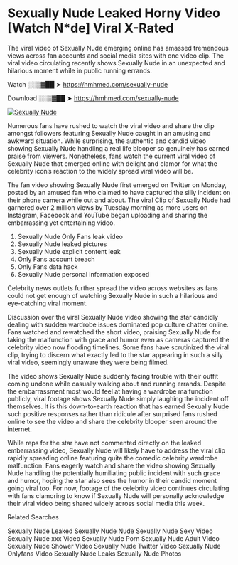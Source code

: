 ﻿# Sexually Nude Leaked Horny Video [Watch N*de] Viral X-Rated

The viral video of ﻿Sexually Nude emerging online has amassed tremendous views across fan accounts and social media sites with one video clip. The viral video circulating recently shows ﻿Sexually Nude in an unexpected and hilarious moment while in public running errands. 

Watch ░░▒▓██ ➤ https://hmhmed.com/sexually-nude

Download ░░▒▓██ ➤ https://hmhmed.com/sexually-nude

[![Sexually Nude](https://i.imgur.com/dJHk4Zq.gif)](https://hmhmed.com/sexually-nude)

Numerous fans have rushed to watch the viral video and share the clip amongst followers featuring ﻿Sexually Nude caught in an amusing and awkward situation. While surprising, the authentic and candid video showing ﻿Sexually Nude handling a real life blooper so genuinely has earned praise from viewers. Nonetheless, fans watch the current viral video of ﻿Sexually Nude that emerged online with delight and clamor for what the celebrity icon’s reaction to the widely spread viral video will be.

The fan video showing ﻿Sexually Nude first emerged on Twitter on Monday, posted by an amused fan who claimed to have captured the silly incident on their phone camera while out and about. The viral Clip of ﻿Sexually Nude had garnered over 2 million views by Tuesday morning as more users on Instagram, Facebook and YouTube began uploading and sharing the embarrassing yet entertaining video. 

1. ﻿Sexually Nude Only Fans leak video
2. ﻿Sexually Nude leaked pictures
3. ﻿Sexually Nude explicit content leak
4. Only Fans account breach
5. Only Fans data hack
6. ﻿Sexually Nude personal information exposed

Celebrity news outlets further spread the video across websites as fans could not get enough of watching ﻿Sexually Nude in such a hilarious and eye-catching viral moment. 

Discussion over the viral ﻿Sexually Nude video showing the star candidly dealing with sudden wardrobe issues dominated pop culture chatter online. Fans watched and rewatched the short video, praising ﻿Sexually Nude for taking the malfunction with grace and humor even as cameras captured the celebrity video now flooding timelines. Some fans have scrutinized the viral clip, trying to discern what exactly led to the star appearing in such a silly viral video, seemingly unaware they were being filmed.

The video shows ﻿Sexually Nude suddenly facing trouble with their outfit coming undone while casually walking about and running errands. Despite the embarrassment most would feel at having a wardrobe malfunction publicly, viral footage shows ﻿Sexually Nude simply laughing the incident off themselves. It is this down-to-earth reaction that has earned ﻿Sexually Nude such positive responses rather than ridicule after surprised fans rushed online to see the video and share the celebrity blooper seen around the internet.  

While reps for the star have not commented directly on the leaked embarrassing video, ﻿Sexually Nude will likely have to address the viral clip rapidly spreading online featuring quite the comedic celebrity wardrobe malfunction. Fans eagerly watch and share the video showing ﻿Sexually Nude handling the potentially humiliating public incident with such grace and humor, hoping the star also sees the humor in their candid moment going viral too. For now, footage of the celebrity video continues circulating with fans clamoring to know if ﻿Sexually Nude will personally acknowledge their viral video being shared widely across social media this week.

Related Searches

﻿Sexually Nude Leaked
﻿Sexually Nude Nude
﻿Sexually Nude Sexy Video
﻿Sexually Nude xxx Video
﻿Sexually Nude Porn
﻿Sexually Nude Adult Video
﻿Sexually Nude Shower Video
﻿Sexually Nude Twitter Video
﻿Sexually Nude Onlyfans Video
﻿Sexually Nude Leaks
﻿Sexually Nude Photos